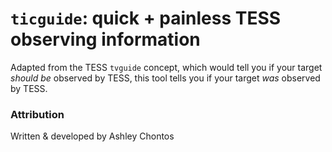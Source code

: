 # ``ticguide``: **quick + painless TESS observing information**

Adapted from the TESS ``tvguide`` concept, which would tell you if your target *should be* observed by TESS, this tool tells you if your target *was* observed by TESS.

### Attribution

Written & developed by Ashley Chontos
